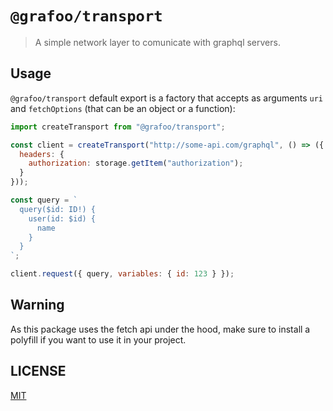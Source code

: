 # `@grafoo/transport`

> A simple network layer to comunicate with graphql servers.

## Usage

`@grafoo/transport` default export is a factory that accepts as arguments `uri` and `fetchOptions` (that can be an object or a function):

```js
import createTransport from "@grafoo/transport";

const client = createTransport("http://some-api.com/graphql", () => ({
  headers: {
    authorization: storage.getItem("authorization");
  }
}));

const query = `
  query($id: ID!) {
    user(id: $id) {
      name
    }
  }
`;

client.request({ query, variables: { id: 123 } });
```

## Warning

As this package uses the fetch api under the hood, make sure to install a polyfill if you want to use it in your project.

## LICENSE

[MIT](https://github.com/malbernaz/grafoo/blob/master/LICENSE)
